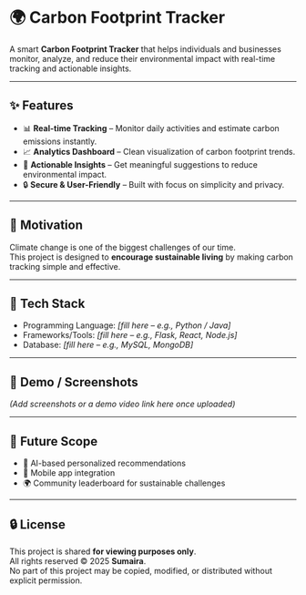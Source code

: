 # 🌍 Carbon Footprint Tracker  

A smart **Carbon Footprint Tracker** that helps individuals and businesses monitor, analyze, and reduce their environmental impact with real-time tracking and actionable insights.  

---

## ✨ Features  
- 📊 **Real-time Tracking** – Monitor daily activities and estimate carbon emissions instantly.  
- 📈 **Analytics Dashboard** – Clean visualization of carbon footprint trends.  
- 🌱 **Actionable Insights** – Get meaningful suggestions to reduce environmental impact.  
- 🔒 **Secure & User-Friendly** – Built with focus on simplicity and privacy.  

---

## 🚀 Motivation  
Climate change is one of the biggest challenges of our time.  
This project is designed to **encourage sustainable living** by making carbon tracking simple and effective.  

---

## 📌 Tech Stack  
- Programming Language: *[fill here – e.g., Python / Java]*  
- Frameworks/Tools: *[fill here – e.g., Flask, React, Node.js]*  
- Database: *[fill here – e.g., MySQL, MongoDB]*  

---

## 📸 Demo / Screenshots  
*(Add screenshots or a demo video link here once uploaded)*  

---

## 📖 Future Scope  
- 🤖 AI-based personalized recommendations  
- 📱 Mobile app integration  
- 🌍 Community leaderboard for sustainable challenges  

---

## 🔒 License  
This project is shared **for viewing purposes only**.  
All rights reserved © 2025 **Sumaira**.  
No part of this project may be copied, modified, or distributed without explicit permission.  
